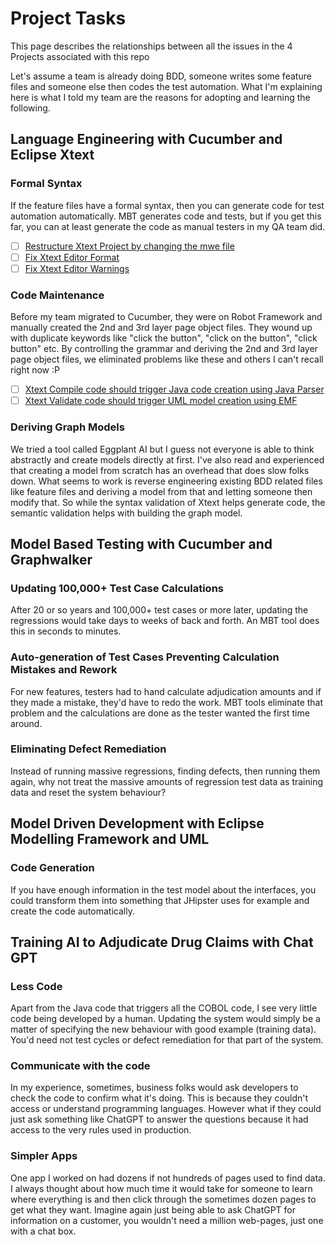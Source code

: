 # Project Tasks

This page describes the relationships between all the issues in the 4 Projects associated with this repo

Let's assume a team is already doing BDD, someone writes some feature files and someone else then codes the test automation.
What I'm explaining here is what I told my team are the reasons for adopting and learning the following.

## Language Engineering with Cucumber and Eclipse Xtext

### Formal Syntax

If the feature files have a formal syntax, then you can generate code for test automation automatically. 
MBT generates code and tests, but if you get this far, you can at least generate the code as manual testers in my QA team did.

- [ ] [Restructure Xtext Project by changing the mwe file](https://github.com/farhan5248/claims-adjudication-ai/issues/14)
- [ ] [Fix Xtext Editor Format](https://github.com/farhan5248/claims-adjudication-ai/issues/3)
- [ ] [Fix Xtext Editor Warnings](https://github.com/farhan5248/claims-adjudication-ai/issues/2)

### Code Maintenance

Before my team migrated to Cucumber, they were on Robot Framework and manually created the 2nd and 3rd layer page object files. 
They wound up with duplicate keywords like "click the button", "click on the button", "click button" etc. 
By controlling the grammar and deriving the 2nd and 3rd layer page object files, we eliminated problems like these and others I can't recall right now :P

- [ ] [Xtext Compile code should trigger Java code creation using Java Parser](https://github.com/farhan5248/claims-adjudication-ai/issues/9)
- [ ] [Xtext Validate code should trigger UML model creation using EMF](https://github.com/farhan5248/claims-adjudication-ai/issues/8)

### Deriving Graph Models

We tried a tool called Eggplant AI but I guess not everyone is able to think abstractly and create models directly at first.
I've also read and experienced that creating a model from scratch has an overhead that does slow folks down.
What seems to work is reverse engineering existing BDD related files like feature files and deriving a model from that and letting someone then modify that.
So while the syntax validation of Xtext helps generate code, the semantic validation helps with building the graph model.

## Model Based Testing with Cucumber and Graphwalker

### Updating 100,000+ Test Case Calculations

After 20 or so years and 100,000+ test cases or more later, updating the regressions would take days to weeks of back and forth.
An MBT tool does this in seconds to minutes.

### Auto-generation of Test Cases Preventing Calculation Mistakes and Rework

For new features, testers had to hand calculate adjudication amounts and if they made a mistake, they'd have to redo the work.
MBT tools eliminate that problem and the calculations are done as the tester wanted the first time around.

### Eliminating Defect Remediation

Instead of running massive regressions, finding defects, then running them again, why not treat the massive amounts of regression test data as training data and reset the system behaviour?

## Model Driven Development with Eclipse Modelling Framework and UML 

### Code Generation

If you have enough information in the test model about the interfaces, you could transform them into something that JHipster uses for example and create the code automatically.

## Training AI to Adjudicate Drug Claims with Chat GPT

### Less Code

Apart from the Java code that triggers all the COBOL code, I see very little code being developed by a human.
Updating the system would simply be a matter of specifying the new behaviour with good example (training data).
You'd need not test cycles or defect remediation for that part of the system.

### Communicate with the code

In my experience, sometimes, business folks would ask developers to check the code to confirm what it's doing.
This is because they couldn't access or understand programming languages.
However what if they could just ask something like ChatGPT to answer the questions because it had access to the very rules used in production.

### Simpler Apps

One app I worked on had dozens if not hundreds of pages used to find data.
I always thought about how much time it would take for someone to learn where everything is and then click through the sometimes dozen pages to get what they want.
Imagine again just being able to ask ChatGPT for information on a customer, you wouldn't need a million web-pages, just one with a chat box.
